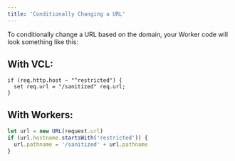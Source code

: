 ```yaml
---
title: 'Conditionally Changing a URL'
---
```


To conditionally change a URL based on the domain, your Worker code will look something like this:

## With VCL:

```vcl
if (req.http.host ~ "^restricted") {
  set req.url = "/sanitized" req.url;
}
```

## With Workers:

```js
let url = new URL(request.url)
if (url.hostname.startsWith('restricted')) {
  url.pathname = '/sanitized' + url.pathname
}
```

